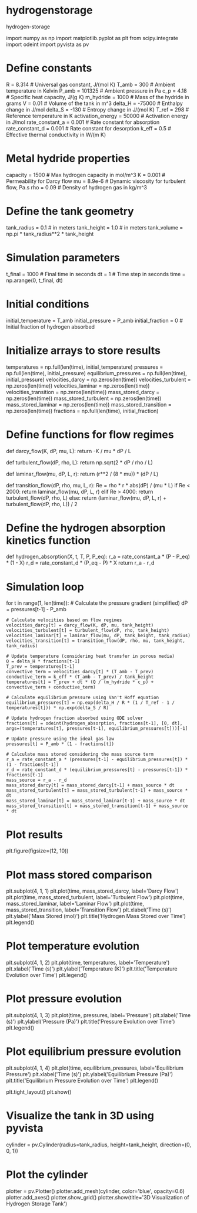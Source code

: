 # hydrogenstorage
hydrogen-storage

import numpy as np
import matplotlib.pyplot as plt
from scipy.integrate import odeint
import pyvista as pv

# Define constants
R = 8.314  # Universal gas constant, J/(mol K)
T_amb = 300  # Ambient temperature in Kelvin
P_amb = 101325  # Ambient pressure in Pa
c_p = 4.18  # Specific heat capacity, J/(g K)
m_hydride = 1000  # Mass of the hydride in grams
V = 0.01  # Volume of the tank in m^3
delta_H = -75000  # Enthalpy change in J/mol
delta_S = -130  # Entropy change in J/(mol K)
T_ref = 298  # Reference temperature in K
activation_energy = 50000  # Activation energy in J/mol
rate_constant_a = 0.001  # Rate constant for absorption
rate_constant_d = 0.001  # Rate constant for desorption
k_eff = 0.5  # Effective thermal conductivity in W/(m K)

# Metal hydride properties
capacity = 1500  # Max hydrogen capacity in mol/m^3
K = 0.001  # Permeability for Darcy flow
mu = 8.9e-6  # Dynamic viscosity for turbulent flow, Pa.s
rho = 0.09  # Density of hydrogen gas in kg/m^3

# Define the tank geometry
tank_radius = 0.1  # in meters
tank_height = 1.0  # in meters
tank_volume = np.pi * tank_radius**2 * tank_height

# Simulation parameters
t_final = 1000  # Final time in seconds
dt = 1  # Time step in seconds
time = np.arange(0, t_final, dt)

# Initial conditions
initial_temperature = T_amb
initial_pressure = P_amb
initial_fraction = 0  # Initial fraction of hydrogen absorbed

# Initialize arrays to store results
temperatures = np.full(len(time), initial_temperature)
pressures = np.full(len(time), initial_pressure)
equilibrium_pressures = np.full(len(time), initial_pressure)
velocities_darcy = np.zeros(len(time))
velocities_turbulent = np.zeros(len(time))
velocities_laminar = np.zeros(len(time))
velocities_transition = np.zeros(len(time))
mass_stored_darcy = np.zeros(len(time))
mass_stored_turbulent = np.zeros(len(time))
mass_stored_laminar = np.zeros(len(time))
mass_stored_transition = np.zeros(len(time))
fractions = np.full(len(time), initial_fraction)

# Define functions for flow regimes
def darcy_flow(K, dP, mu, L):
    return -K / mu * dP / L

def turbulent_flow(dP, rho, L):
    return np.sqrt(2 * dP / rho / L)

def laminar_flow(mu, dP, L, r):
    return (r**2 / (8 * mu)) * (dP / L)

def transition_flow(dP, rho, mu, L, r):
    Re = rho * r * abs(dP) / (mu * L)
    if Re < 2000:
        return laminar_flow(mu, dP, L, r)
    elif Re > 4000:
        return turbulent_flow(dP, rho, L)
    else:
        return (laminar_flow(mu, dP, L, r) + turbulent_flow(dP, rho, L)) / 2

# Define the hydrogen absorption kinetics function
def hydrogen_absorption(X, t, T, P, P_eq):
    r_a = rate_constant_a * (P - P_eq) * (1 - X)
    r_d = rate_constant_d * (P_eq - P) * X
    return r_a - r_d

# Simulation loop
for t in range(1, len(time)):
    # Calculate the pressure gradient (simplified)
    dP = pressures[t-1] - P_amb

    # Calculate velocities based on flow regimes
    velocities_darcy[t] = darcy_flow(K, dP, mu, tank_height)
    velocities_turbulent[t] = turbulent_flow(dP, rho, tank_height)
    velocities_laminar[t] = laminar_flow(mu, dP, tank_height, tank_radius)
    velocities_transition[t] = transition_flow(dP, rho, mu, tank_height, tank_radius)

    # Update temperature (considering heat transfer in porous media)
    Q = delta_H * fractions[t-1]
    T_prev = temperatures[t-1]
    convective_term = velocities_darcy[t] * (T_amb - T_prev)
    conductive_term = k_eff * (T_amb - T_prev) / tank_height
    temperatures[t] = T_prev + dt * (Q / (m_hydride * c_p) + convective_term + conductive_term)

    # Calculate equilibrium pressure using Van't Hoff equation
    equilibrium_pressures[t] = np.exp(delta_H / R * (1 / T_ref - 1 / temperatures[t])) * np.exp(delta_S / R)

    # Update hydrogen fraction absorbed using ODE solver
    fractions[t] = odeint(hydrogen_absorption, fractions[t-1], [0, dt], args=(temperatures[t], pressures[t-1], equilibrium_pressures[t]))[-1]

    # Update pressure using the ideal gas law
    pressures[t] = P_amb * (1 - fractions[t])

    # Calculate mass stored considering the mass source term
    r_a = rate_constant_a * (pressures[t-1] - equilibrium_pressures[t]) * (1 - fractions[t-1])
    r_d = rate_constant_d * (equilibrium_pressures[t] - pressures[t-1]) * fractions[t-1]
    mass_source = r_a - r_d
    mass_stored_darcy[t] = mass_stored_darcy[t-1] + mass_source * dt
    mass_stored_turbulent[t] = mass_stored_turbulent[t-1] + mass_source * dt
    mass_stored_laminar[t] = mass_stored_laminar[t-1] + mass_source * dt
    mass_stored_transition[t] = mass_stored_transition[t-1] + mass_source * dt

# Plot results
plt.figure(figsize=(12, 10))

# Plot mass stored comparison
plt.subplot(4, 1, 1)
plt.plot(time, mass_stored_darcy, label='Darcy Flow')
plt.plot(time, mass_stored_turbulent, label='Turbulent Flow')
plt.plot(time, mass_stored_laminar, label='Laminar Flow')
plt.plot(time, mass_stored_transition, label='Transition Flow')
plt.xlabel('Time (s)')
plt.ylabel('Mass Stored (mol)')
plt.title('Hydrogen Mass Stored over Time')
plt.legend()

# Plot temperature evolution
plt.subplot(4, 1, 2)
plt.plot(time, temperatures, label='Temperature')
plt.xlabel('Time (s)')
plt.ylabel('Temperature (K)')
plt.title('Temperature Evolution over Time')
plt.legend()

# Plot pressure evolution
plt.subplot(4, 1, 3)
plt.plot(time, pressures, label='Pressure')
plt.xlabel('Time (s)')
plt.ylabel('Pressure (Pa)')
plt.title('Pressure Evolution over Time')
plt.legend()

# Plot equilibrium pressure evolution
plt.subplot(4, 1, 4)
plt.plot(time, equilibrium_pressures, label='Equilibrium Pressure')
plt.xlabel('Time (s)')
plt.ylabel('Equilibrium Pressure (Pa)')
plt.title('Equilibrium Pressure Evolution over Time')
plt.legend()

plt.tight_layout()
plt.show()

# Visualize the tank in 3D using pyvista
cylinder = pv.Cylinder(radius=tank_radius, height=tank_height, direction=(0, 0, 1))

# Plot the cylinder
plotter = pv.Plotter()
plotter.add_mesh(cylinder, color='blue', opacity=0.6)
plotter.add_axes()
plotter.show_grid()
plotter.show(title='3D Visualization of Hydrogen Storage Tank')

